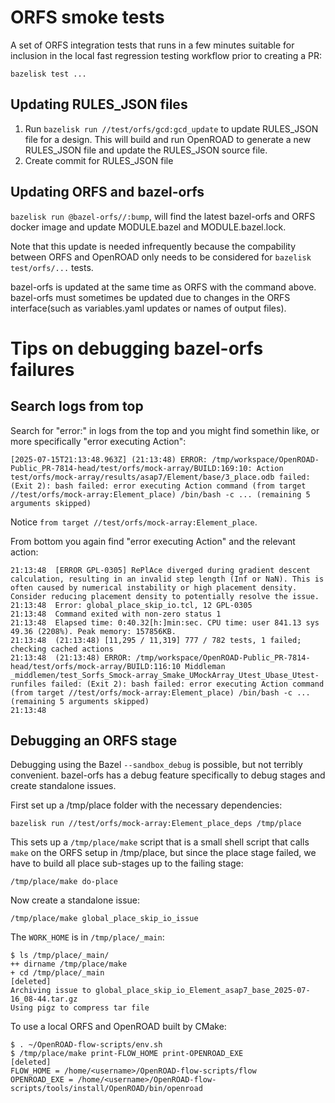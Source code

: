 # ORFS smoke tests

A set of ORFS integration tests that runs in a few minutes suitable for inclusion in the local fast regression testing workflow prior to creating a PR:

    bazelisk test ...

## Updating RULES_JSON files

1. Run `bazelisk run //test/orfs/gcd:gcd_update` to update RULES_JSON file for a design. This will build and run OpenROAD to generate a new RULES_JSON file and update the RULES_JSON source file.
2. Create commit for RULES_JSON file

## Updating ORFS and bazel-orfs

`bazelisk run @bazel-orfs//:bump`, will find the latest bazel-orfs and ORFS docker image and update MODULE.bazel and MODULE.bazel.lock.

Note that this update is needed infrequently because the compability between ORFS and OpenROAD only needs to be considered for `bazelisk test/orfs/...` tests.

bazel-orfs is updated at the same time as ORFS with the command above. bazel-orfs must sometimes be updated due to changes in the ORFS interface(such as variables.yaml updates or names of output files).

# Tips on debugging bazel-orfs failures

## Search logs from top

Search for "error:" in logs from the top and you might find somethin like, or more specifically "error executing Action":

    [2025-07-15T21:13:48.963Z] (21:13:48) ERROR: /tmp/workspace/OpenROAD-Public_PR-7814-head/test/orfs/mock-array/BUILD:169:10: Action test/orfs/mock-array/results/asap7/Element/base/3_place.odb failed: (Exit 2): bash failed: error executing Action command (from target //test/orfs/mock-array:Element_place) /bin/bash -c ... (remaining 5 arguments skipped)

Notice `from target //test/orfs/mock-array:Element_place`.

From bottom you again find "error executing Action" and the relevant action:

    21:13:48  [ERROR GPL-0305] RePlAce diverged during gradient descent calculation, resulting in an invalid step length (Inf or NaN). This is often caused by numerical instability or high placement density. Consider reducing placement density to potentially resolve the issue.
    21:13:48  Error: global_place_skip_io.tcl, 12 GPL-0305
    21:13:48  Command exited with non-zero status 1
    21:13:48  Elapsed time: 0:40.32[h:]min:sec. CPU time: user 841.13 sys 49.36 (2208%). Peak memory: 157856KB.
    21:13:48  (21:13:48) [11,295 / 11,319] 777 / 782 tests, 1 failed; checking cached actions
    21:13:48  (21:13:48) ERROR: /tmp/workspace/OpenROAD-Public_PR-7814-head/test/orfs/mock-array/BUILD:116:10 Middleman _middlemen/test_Sorfs_Smock-array_Smake_UMockArray_Utest_Ubase_Utest-runfiles failed: (Exit 2): bash failed: error executing Action command (from target //test/orfs/mock-array:Element_place) /bin/bash -c ... (remaining 5 arguments skipped)
    21:13:48  

## Debugging an ORFS stage

Debugging using the Bazel `--sandbox_debug` is possible, but not terribly convenient. bazel-orfs has a debug feature specifically to debug stages and create standalone issues.

First set up a /tmp/place folder with the necessary dependencies:

    bazelisk run //test/orfs/mock-array:Element_place_deps /tmp/place

This sets up a `/tmp/place/make` script that is a small shell script that calls `make` on the ORFS setup in /tmp/place, but since the place stage failed, we have to build all place sub-stages up to the failing stage:

    /tmp/place/make do-place

Now create a standalone issue:

    /tmp/place/make global_place_skip_io_issue

The `WORK_HOME` is in `/tmp/place/_main`:

    $ ls /tmp/place/_main/
    ++ dirname /tmp/place/make
    + cd /tmp/place/_main
    [deleted]
    Archiving issue to global_place_skip_io_Element_asap7_base_2025-07-16_08-44.tar.gz
    Using pigz to compress tar file

To use a local ORFS and OpenROAD built by CMake:

    $ . ~/OpenROAD-flow-scripts/env.sh
    $ /tmp/place/make print-FLOW_HOME print-OPENROAD_EXE
    [deleted]
    FLOW_HOME = /home/<username>/OpenROAD-flow-scripts/flow
    OPENROAD_EXE = /home/<username>/OpenROAD-flow-scripts/tools/install/OpenROAD/bin/openroad
